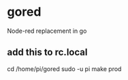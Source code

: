 # gored
 Node-red replacement in go
## add this to rc.local
 cd /home/pi/gored
 sudo -u pi make prod
